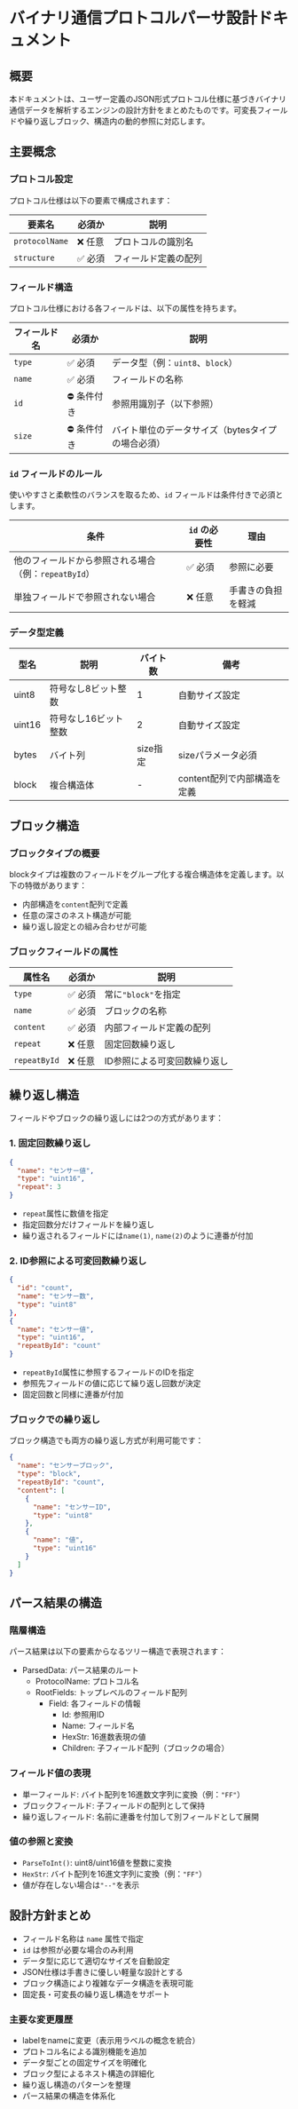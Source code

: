 ﻿# バイナリ通信プロトコルパーサ設計ドキュメント

## 概要

本ドキュメントは、ユーザー定義のJSON形式プロトコル仕様に基づきバイナリ通信データを解析するエンジンの設計方針をまとめたものです。可変長フィールドや繰り返しブロック、構造内の動的参照に対応します。

## 主要概念

### プロトコル設定

プロトコル仕様は以下の要素で構成されます：

| 要素名 | 必須か | 説明 |
|--------|--------|------|
| `protocolName` | ❌ 任意 | プロトコルの識別名 |
| `structure` | ✅ 必須 | フィールド定義の配列 |

### フィールド構造

プロトコル仕様における各フィールドは、以下の属性を持ちます。

| フィールド名 | 必須か | 説明 |
|--------------|--------|------|
| `type`       | ✅ 必須 | データ型（例：`uint8`、`block`） |
| `name`       | ✅ 必須 | フィールドの名称 |
| `id`         | ⛔ 条件付き | 参照用識別子（以下参照） |
| `size`       | ⛔ 条件付き | バイト単位のデータサイズ（bytesタイプの場合必須） |

### `id` フィールドのルール

使いやすさと柔軟性のバランスを取るため、`id` フィールドは条件付きで必須とします。

| 条件 | `id` の必要性 | 理由 |
|------|--------------|------|
| 他のフィールドから参照される場合（例：`repeatById`） | ✅ 必須 | 参照に必要 |
| 単独フィールドで参照されない場合 | ❌ 任意 | 手書きの負担を軽減 |

### データ型定義

| 型名 | 説明 | バイト数 | 備考 |
|------|------|----------|------|
| uint8 | 符号なし8ビット整数 | 1 | 自動サイズ設定 |
| uint16 | 符号なし16ビット整数 | 2 | 自動サイズ設定 |
| bytes | バイト列 | size指定 | sizeパラメータ必須 |
| block | 複合構造体 | - | content配列で内部構造を定義 |

## ブロック構造

### ブロックタイプの概要

blockタイプは複数のフィールドをグループ化する複合構造体を定義します。以下の特徴があります：

- 内部構造を`content`配列で定義
- 任意の深さのネスト構造が可能
- 繰り返し設定との組み合わせが可能

### ブロックフィールドの属性

| 属性名 | 必須か | 説明 |
|--------|--------|------|
| `type` | ✅ 必須 | 常に`"block"`を指定 |
| `name` | ✅ 必須 | ブロックの名称 |
| `content` | ✅ 必須 | 内部フィールド定義の配列 |
| `repeat` | ❌ 任意 | 固定回数繰り返し |
| `repeatById` | ❌ 任意 | ID参照による可変回数繰り返し |

## 繰り返し構造

フィールドやブロックの繰り返しには2つの方式があります：

### 1. 固定回数繰り返し

```json
{
  "name": "センサー値",
  "type": "uint16",
  "repeat": 3
}
```

- `repeat`属性に数値を指定
- 指定回数分だけフィールドを繰り返し
- 繰り返されるフィールドには`name(1)`, `name(2)`のように連番が付加

### 2. ID参照による可変回数繰り返し

```json
{
  "id": "count",
  "name": "センサー数",
  "type": "uint8"
},
{
  "name": "センサー値",
  "type": "uint16",
  "repeatById": "count"
}
```

- `repeatById`属性に参照するフィールドのIDを指定
- 参照先フィールドの値に応じて繰り返し回数が決定
- 固定回数と同様に連番が付加

### ブロックでの繰り返し

ブロック構造でも両方の繰り返し方式が利用可能です：

```json
{
  "name": "センサーブロック",
  "type": "block",
  "repeatById": "count",
  "content": [
    {
      "name": "センサーID",
      "type": "uint8"
    },
    {
      "name": "値",
      "type": "uint16"
    }
  ]
}
```

## パース結果の構造

### 階層構造

パース結果は以下の要素からなるツリー構造で表現されます：

- ParsedData: パース結果のルート
  - ProtocolName: プロトコル名
  - RootFields: トップレベルのフィールド配列
    - Field: 各フィールドの情報
      - Id: 参照用ID
      - Name: フィールド名
      - HexStr: 16進数表現の値
      - Children: 子フィールド配列（ブロックの場合）

### フィールド値の表現

- 単一フィールド: バイト配列を16進数文字列に変換（例：`"FF"`）
- ブロックフィールド: 子フィールドの配列として保持
- 繰り返しフィールド: 名前に連番を付加して別フィールドとして展開

### 値の参照と変換

- `ParseToInt()`: uint8/uint16値を整数に変換
- `HexStr`: バイト配列を16進文字列に変換（例：`"FF"`）
- 値が存在しない場合は`"--"`を表示

## 設計方針まとめ

- フィールド名称は `name` 属性で指定
- `id` は参照が必要な場合のみ利用
- データ型に応じて適切なサイズを自動設定
- JSON仕様は手書きに優しい軽量な設計とする
- ブロック構造により複雑なデータ構造を表現可能
- 固定長・可変長の繰り返し構造をサポート

### 主要な変更履歴

- labelをnameに変更（表示用ラベルの概念を統合）
- プロトコル名による識別機能を追加
- データ型ごとの固定サイズを明確化
- ブロック型によるネスト構造の詳細化
- 繰り返し構造のパターンを整理
- パース結果の構造を体系化
